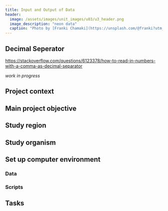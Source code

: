 ```yaml
---
title: Input and Output of Data
header:
  image: /assets/images/unit_images/u03/u3_header.png
  image_description: "neon data"
  caption: "Photo by [Franki Chamaki](https://unsplash.com/@franki?utm_source=unsplash&amp;utm_medium=referral&amp;utm_content=creditCopyText) [from unsplash](https://unsplash.com/s/photos/data?utm_source=unsplash&amp;utm_medium=referral&amp;utm_content=creditCopyText)"
---
```


## Decimal Seperator <a name="dec_sep"></a>
https://stackoverflow.com/questions/6123378/how-to-read-in-numbers-with-a-comma-as-decimal-separator

<!--more-->


_work in progress_


## Project context


## Main project objective


## Study region


## Study organism


## Set up computer environment

### Data

### Scripts


## Tasks
